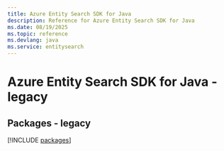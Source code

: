 ```yaml
---
title: Azure Entity Search SDK for Java
description: Reference for Azure Entity Search SDK for Java
ms.date: 08/19/2025
ms.topic: reference
ms.devlang: java
ms.service: entitysearch
---
```

# Azure Entity Search SDK for Java - legacy
## Packages - legacy
[!INCLUDE [packages](entity-search-index.md)]